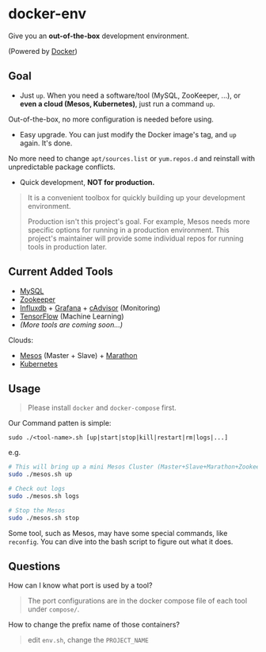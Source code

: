 # docker-env
Give you an **out-of-the-box** development environment.

(Powered by [Docker](https://www.docker.com/))

## Goal

- Just `up`. When you need a software/tool (MySQL, ZooKeeper, ...), or **even a cloud (Mesos, Kubernetes)**, just run a command `up`.

Out-of-the-box, no more configuration is needed before using.

- Easy upgrade. You can just modify the Docker image's tag, and `up` again. It's done.

No more need to change `apt/sources.list` or `yum.repos.d` and reinstall with unpredictable package conflicts.

- Quick development, **NOT for production.**

> It is a convenient toolbox for quickly building up your development environment.
> 
> Production isn't this project's goal.
> For example, Mesos needs more specific options for running in a production environment.
> This project's maintainer will provide some individual repos for running tools in production later.


## Current Added Tools

- [MySQL](https://www.mysql.com/)
- [Zookeeper](https://zookeeper.apache.org/)
- [Influxdb](https://influxdata.com/) + [Grafana](grafana.org/) + [cAdvisor](https://github.com/google/cadvisor) (Monitoring)
- [TensorFlow](https://www.tensorflow.org) (Machine Learning)
- *(More tools are coming soon...)*

Clouds:

- [Mesos](http://mesos.apache.org/) (Master + Slave) + [Marathon](https://mesosphere.github.io/marathon/)
- [Kubernetes](http://kubernetes.io/)


## Usage

> Please install `docker` and `docker-compose` first.

Our Command patten is simple:

```
sudo ./<tool-name>.sh [up|start|stop|kill|restart|rm|logs|...]
```

e.g.

```bash
# This will bring up a mini Mesos Cluster (Master+Slave+Marathon+Zookeeper)
sudo ./mesos.sh up

# Check out logs
sudo ./mesos.sh logs

# Stop the Mesos
sudo ./mesos.sh stop
```

Some tool, such as Mesos, may have some special commands, like `reconfig`.
You can dive into the bash script to figure out what it does.

## Questions

How can I know what port is used by a tool?

> The port configurations are in the docker compose file of each tool under `compose/`.

How to change the prefix name of those containers?

> edit `env.sh`, change the `PROJECT_NAME`
